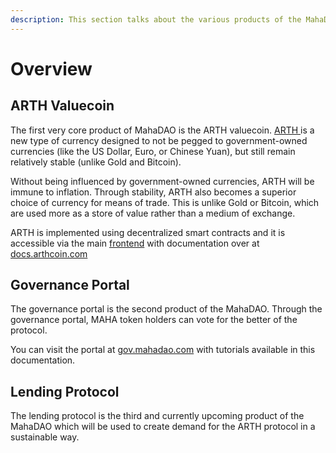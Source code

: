 ```yaml
---
description: This section talks about the various products of the MahaDAO
---
```


# Overview

## ARTH Valuecoin

The first very core product of MahaDAO is the ARTH valuecoin. [ARTH ](https://arthcoin.com/)is a new type of currency designed to not be pegged to government-owned currencies (like the US Dollar, Euro, or Chinese Yuan), but still remain relatively stable (unlike Gold and Bitcoin).

Without being influenced by government-owned currencies, ARTH will be immune to inflation. Through stability, ARTH also becomes a superior choice of currency for means of trade. This is unlike Gold or Bitcoin, which are used more as a store of value rather than a medium of exchange.

ARTH is implemented using decentralized smart contracts and it is accessible via the main [frontend](https://arth.mahadao.com/#/loans/overview) with documentation over at [docs.arthcoin.com](https://docs.arthcoin.com/)&#x20;

## Governance Portal

The governance portal is the second product of the MahaDAO. Through the governance portal, MAHA token holders can vote for the better of the protocol.

You can visit the portal at [gov.mahadao.com](https://gov.mahadao.com/) with tutorials available in this documentation.

## Lending Protocol

The lending protocol is the third and currently upcoming product of the MahaDAO which will be used to create demand for the ARTH protocol in a sustainable way.

